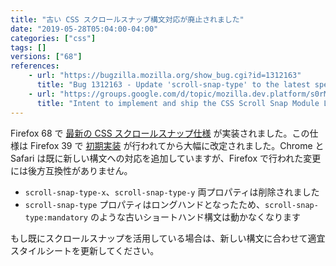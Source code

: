 ```yaml
---
title: "古い CSS スクロールスナップ構文対応が廃止されました"
date: "2019-05-28T05:04:00-04:00"
categories: ["css"]
tags: []
versions: ["68"]
references:
    - url: "https://bugzilla.mozilla.org/show_bug.cgi?id=1312163"
      title: "Bug 1312163 - Update 'scroll-snap-type' to the latest specification and drop support for 'scroll-snap-type-x' and 'scroll-snap-type-y'"
    - url: "https://groups.google.com/d/topic/mozilla.dev.platform/s0rMvOBnO_4/discussion"
      title: "Intent to implement and ship the CSS Scroll Snap Module Level 1 and unship old scroll snap properties"
---
```

Firefox 68 で [最新の CSS スクロールスナップ仕様](https://drafts.csswg.org/css-scroll-snap-1/) が実装されました。この仕様は Firefox 39 で [初期実装](https://hacks.mozilla.org/2015/09/scroll-snapping-explained/) が行われてから大幅に改定されました。Chrome と Safari は既に新しい構文への対応を追加していますが、Firefox で行われた変更には後方互換性がありません。

* `scroll-snap-type-x`、`scroll-snap-type-y` 両プロパティは削除されました
* `scroll-snap-type` プロパティはロングハンドとなったため、`scroll-snap-type:mandatory` のような古いショートハンド構文は動かなくなります

もし既にスクロールスナップを活用している場合は、新しい構文に合わせて適宜スタイルシートを更新してください。
